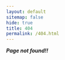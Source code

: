 ```yaml
---
layout: default
sitemap: false
hide: true
title: 404
permalink: /404.html
---
```


<b><i><span style="text-align: center;">Page not found!!</span></i></b>
